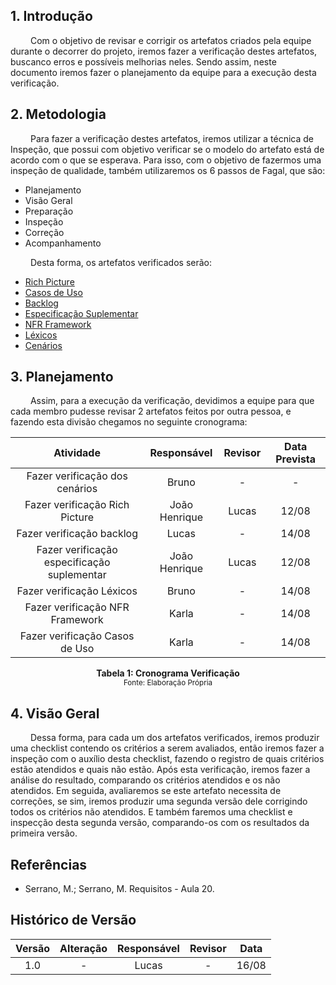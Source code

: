 ## 1. Introdução
&emsp;&emsp; Com o objetivo de revisar e corrigir os artefatos criados pela equipe durante o decorrer do projeto, iremos fazer a verificação destes artefatos, buscanco erros e possíveis melhorias neles. Sendo assim, neste documento iremos fazer o planejamento da equipe para a execução desta verificação. 

## 2. Metodologia

&emsp;&emsp; Para fazer a verificação destes artefatos, iremos utilizar a técnica de Inspeção, que possui com objetivo verificar se  o modelo do artefato está de acordo com o que se esperava. Para isso, com o objetivo de fazermos uma inspeção de qualidade, também utilizaremos os 6 passos de Fagal, que são:

- Planejamento
- Visão Geral
- Preparação
- Inspeção
- Correção
- Acompanhamento

&emsp;&emsp; Desta forma, os artefatos verificados serão:

- [Rich Picture](../../pre-rastreabilidade/RichPicture.md)
- [Casos de Uso](../../modelagem/casosDeUso.md)
- [Backlog](../../modelagem/backlog.md)
- [Especificação Suplementar](../../modelagem/especificacao.md)
- [NFR Framework](../../modelagem/nfrframework.md)
- [Léxicos](../../modelagem/lexicos.md)
- [Cenários](../../modelagem/cenarios.md)

## 3. Planejamento
&emsp;&emsp; Assim, para a execução da verificação, devidimos a equipe para que cada membro pudesse revisar 2 artefatos feitos por outra pessoa, e fazendo esta divisão chegamos no seguinte cronograma:

|            Atividade            |                Responsável                 |           Revisor            | Data Prevista  |
| :-----------------------------: | :----------------------------------------: | :--------------------------: | :---: |
| Fazer verificação dos cenários           |  Bruno                             |               -             |  -   |
| Fazer verificação Rich Picture                 | João Henrique                                      |               Lucas   | 12/08   |
| Fazer verificação backlog      | Lucas                       |               -              |   14/08   |
| Fazer verificação especificação suplementar             |João Henrique |               Lucas              |   12/08   |   
| Fazer verificação Léxicos             | Bruno |               -              |   14/08   |
| Fazer verificação NFR Framework             | Karla |               -              |   14/08   | 
| Fazer verificação Casos de Uso             | Karla |               -              |   14/08   | 

<figcaption align='center'>
    <b>Tabela 1: Cronograma Verificação </b>
    <br><small> Fonte: Elaboração Própria </small>
</figcaption>

## 4. Visão Geral
&emsp;&emsp; Dessa forma, para cada um dos artefatos verificados, iremos produzir uma checklist contendo os critérios a serem avaliados, então iremos fazer a inspeção com o auxílio desta checklist, fazendo o registro de quais critérios estão atendidos e quais não estão. Após esta verificação, iremos fazer a análise do resultado, comparando os critérios atendidos e os não atendidos. Em seguida, avaliaremos se este artefato necessita de correções, se sim, iremos produzir uma segunda versão dele corrigindo todos os critérios não atendidos. E também faremos uma checklist e inspecção desta segunda versão, comparando-os com os resultados da primeira versão.

## Referências
- Serrano, M.; Serrano, M. Requisitos - Aula 20.

## Histórico de Versão

| Versão |      Alteração       |     Responsável      |    Revisor    | Data  |
| :----: | :------------------: | :------------------: | :-----------: | :---: |
|  1.0   |          -           |    Lucas     |     -     | 16/08 |